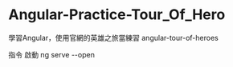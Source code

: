# Angular-Practice-Tour_Of_Hero
學習Angular，使用官網的英雄之旅當練習 angular-tour-of-heroes

指令
啟動 ng serve --open

